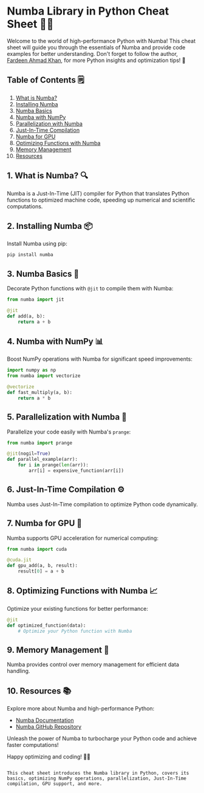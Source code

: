 # Numba Library in Python Cheat Sheet 🚀🔢

Welcome to the world of high-performance Python with Numba! This cheat sheet will guide you through the essentials of Numba and provide code examples for better understanding. Don't forget to follow the author, [Fardeen Ahmad Khan](https://github.com/I-Fardeen), for more Python insights and optimization tips! 🙌

## Table of Contents 🗒️

1. [What is Numba?](#what-is-numba)
2. [Installing Numba](#installing-numba)
3. [Numba Basics](#numba-basics)
4. [Numba with NumPy](#numba-with-numpy)
5. [Parallelization with Numba](#parallelization-with-numba)
6. [Just-In-Time Compilation](#just-in-time-compilation)
7. [Numba for GPU](#numba-for-gpu)
8. [Optimizing Functions with Numba](#optimizing-functions-with-numba)
9. [Memory Management](#memory-management)
10. [Resources](#resources)

## 1. What is Numba? 🔍

Numba is a Just-In-Time (JIT) compiler for Python that translates Python functions to optimized machine code, speeding up numerical and scientific computations.

## 2. Installing Numba 📦

Install Numba using pip:

```python
pip install numba
```

## 3. Numba Basics 🚀

Decorate Python functions with `@jit` to compile them with Numba:

```python
from numba import jit

@jit
def add(a, b):
    return a + b
```

## 4. Numba with NumPy 📊

Boost NumPy operations with Numba for significant speed improvements:

```python
import numpy as np
from numba import vectorize

@vectorize
def fast_multiply(a, b):
    return a * b
```

## 5. Parallelization with Numba 🚀

Parallelize your code easily with Numba's `prange`:

```python
from numba import prange

@jit(nogil=True)
def parallel_example(arr):
    for i in prange(len(arr)):
        arr[i] = expensive_function(arr[i])
```

## 6. Just-In-Time Compilation ⚙️

Numba uses Just-In-Time compilation to optimize Python code dynamically.

## 7. Numba for GPU 🌌

Numba supports GPU acceleration for numerical computing:

```python
from numba import cuda

@cuda.jit
def gpu_add(a, b, result):
    result[0] = a + b
```

## 8. Optimizing Functions with Numba 📈

Optimize your existing functions for better performance:

```python
@jit
def optimized_function(data):
    # Optimize your Python function with Numba
```

## 9. Memory Management 🧠

Numba provides control over memory management for efficient data handling.

## 10. Resources 📚

Explore more about Numba and high-performance Python:

- [Numba Documentation](http://numba.pydata.org/)
- [Numba GitHub Repository](https://github.com/numba/numba)

Unleash the power of Numba to turbocharge your Python code and achieve faster computations!

Happy optimizing and coding! 🚀🔢
```

This cheat sheet introduces the Numba library in Python, covers its basics, optimizing NumPy operations, parallelization, Just-In-Time compilation, GPU support, and more.
